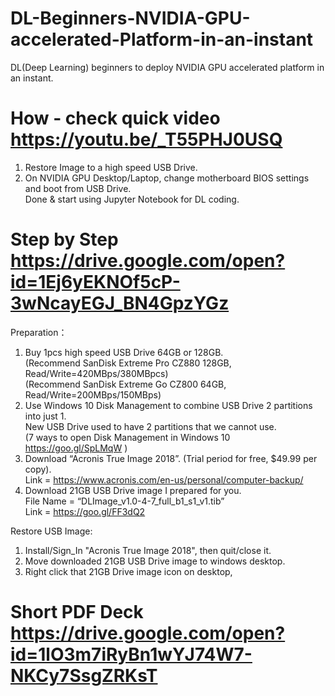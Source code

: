 # DL-Beginners-NVIDIA-GPU-accelerated-Platform-in-an-instant
DL(Deep Learning) beginners to deploy NVIDIA GPU accelerated platform in an instant.

# How - check quick video https://youtu.be/_T55PHJ0USQ
1. Restore Image to a high speed USB Drive.  
2. On NVIDIA GPU Desktop/Laptop, change motherboard BIOS settings and boot from USB Drive.  
Done & start using Jupyter Notebook for DL coding.

# Step by Step https://drive.google.com/open?id=1Ej6yEKNOf5cP-3wNcayEGJ_BN4GpzYGz
Preparation：
1. Buy 1pcs high speed USB Drive 64GB or 128GB.  
   (Recommend SanDisk Extreme Pro CZ880 128GB, Read/Write=420MBps/380MBpcs)  
   (Recommend SanDisk Extreme Go CZ800 64GB, Read/Write=200MBps/150MBps)  
2. Use Windows 10 Disk Management to combine USB Drive 2 partitions into just 1.  
   New USB Drive used to have 2 partitions that we cannot use.  
   (7 ways to open Disk Management in Windows 10 https://goo.gl/SpLMqW )  
3. Download “Acronis True Image 2018”. (Trial period for free, $49.99 per copy).  
   Link = https://www.acronis.com/en-us/personal/computer-backup/  
4. Download 21GB USB Drive image I prepared for you.  
   File Name = “DLImage_v1.0-4-7_full_b1_s1_v1.tib”  
   Link = https://goo.gl/FF3dQ2  
   
Restore USB Image:
1. Install/Sign_In "Acronis True Image 2018", then quit/close it.  
2. Move downloaded 21GB USB Drive image to windows desktop.  
3. Right click that 21GB Drive image icon on desktop,  


# Short PDF Deck https://drive.google.com/open?id=1lO3m7iRyBn1wYJ74W7-NKCy7SsgZRKsT

